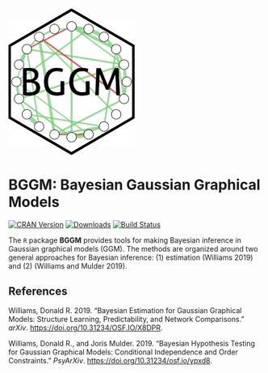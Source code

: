 
<img src="joss_paper/hex.png" width = 250 />

# BGGM: Bayesian Gaussian Graphical Models

[![CRAN
Version](http://www.r-pkg.org/badges/version/BGGM)](https://cran.r-project.org/package=BGGM)
[![Downloads](https://cranlogs.r-pkg.org/badges/BGGM)](https://cran.r-project.org/package=BGGM)
[![Build
Status](https://travis-ci.org/donaldRwilliams/BGGM.svg?branch=master)](https://travis-ci.org/donaldRwilliams/BGGM)

The `R` package **BGGM** provides tools for making Bayesian inference in
Gaussian graphical models (GGM). The methods are organized around two
general approaches for Bayesian inference: (1) estimation (Williams
2019) and (2) (Williams and Mulder 2019).

<!-- and (2) hypothesis testing -->

<!-- \insertCite{Williams2019_bf}{BGGM}. The key distinction is that the former focuses on either the -->

<!-- posterior or posterior predictive distribution, whereas the latter focuses on model comparison -->

<!-- with the Bayes factor. The methods in \strong{BGGM} build upon existing algorithms that are well-known in the literature. The central contribution of \strong{BGGM} is to extend those approaches: -->

## References

<div id="refs" class="references">

<div id="ref-Williams2019">

Williams, Donald R. 2019. “Bayesian Estimation for Gaussian Graphical
Models: Structure Learning, Predictability, and Network Comparisons.”
*arXiv*. <https://doi.org/10.31234/OSF.IO/X8DPR>.

</div>

<div id="ref-Williams2019_bf">

Williams, Donald R., and Joris Mulder. 2019. “Bayesian Hypothesis
Testing for Gaussian Graphical Models: Conditional Independence and
Order Constraints.” *PsyArXiv*. <https://doi.org/10.31234/osf.io/ypxd8>.

</div>

</div>
